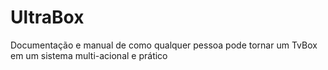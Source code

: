 # UltraBox
Documentação e manual de como qualquer pessoa pode tornar um TvBox em um sistema multi-acional e prático

